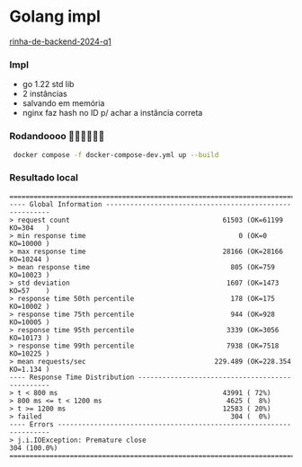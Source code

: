 # Golang impl

[rinha-de-backend-2024-q1](https://github.com/zanfranceschi/rinha-de-backend-2024-q1/)

### Impl

- go 1.22 std lib
- 2 instâncias
- salvando em memória
- nginx faz hash no ID p/ achar a instância correta

### Rodandoooo 🏃🏻‍♂️🏃🏻‍♂️

```bash
 docker compose -f docker-compose-dev.yml up --build
```

### Resultado local

```
================================================================================
---- Global Information --------------------------------------------------------
> request count                                      61503 (OK=61199  KO=304   )
> min response time                                      0 (OK=0      KO=10000 )
> max response time                                  28166 (OK=28166  KO=10244 )
> mean response time                                   805 (OK=759    KO=10023 )
> std deviation                                       1607 (OK=1473   KO=57    )
> response time 50th percentile                        178 (OK=175    KO=10002 )
> response time 75th percentile                        944 (OK=928    KO=10005 )
> response time 95th percentile                       3339 (OK=3056   KO=10173 )
> response time 99th percentile                       7938 (OK=7518   KO=10225 )
> mean requests/sec                                229.489 (OK=228.354 KO=1.134 )
---- Response Time Distribution ------------------------------------------------
> t < 800 ms                                         43991 ( 72%)
> 800 ms <= t < 1200 ms                               4625 (  8%)
> t >= 1200 ms                                       12583 ( 20%)
> failed                                               304 (  0%)
---- Errors --------------------------------------------------------------------
> j.i.IOException: Premature close                                  304 (100.0%)
================================================================================
```